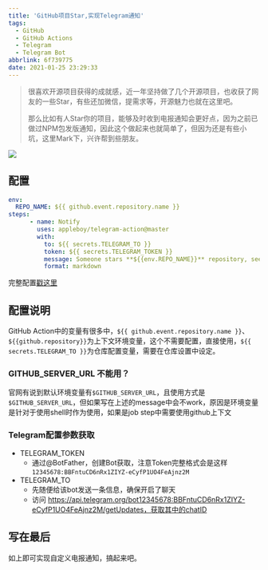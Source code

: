 ```yaml
---
title: 'GitHub项目Star,实现Telegram通知'
tags:
  - GitHub
  - GitHub Actions
  - Telegram
  - Telegram Bot
abbrlink: 6f739775
date: 2021-01-25 23:29:33
---
```


> 很喜欢开源项目获得的成就感，近一年坚持做了几个开源项目，也收获了网友的一些Star，有些还加微信，提需求等，开源魅力也就在这里吧。
>
> 那么比如有人Star你的项目，能够及时收到电报通知会更好点，因为之前已做过NPM包发版通知，因此这个做起来也就简单了，但因为还是有些小坑，这里Mark下，兴许帮到些朋友。



![](https://static.1991421.cn/2021/2021-01-25-234819.jpeg)



## 配置

```yaml
env:
  REPO_NAME: ${{ github.event.repository.name }}
steps:
      - name: Notify
        uses: appleboy/telegram-action@master
        with:
          to: ${{ secrets.TELEGRAM_TO }}
          token: ${{ secrets.TELEGRAM_TOKEN }}
          message: Someone stars **${{env.REPO_NAME}}** repository, see [here](https://github.com/${{github.repository}}).
          format: markdown
```

完整配置[戳这里](https://github.com/alanhg/alfred-workflows/blob/master/.github/workflows/main.yml)



## 配置说明

GitHub Action中的变量有很多中，`${{ github.event.repository.name }}`、`${{github.repository}}`为上下文环境变量，这个不需要配置，直接使用，`${{ secrets.TELEGRAM_TO }}`为仓库配置变量，需要在仓库设置中设定。



### GITHUB_SERVER_URL 不能用？

官网有说到默认环境变量有`$GITHUB_SERVER_URL`，且使用方式是`$GITHUB_SERVER_URL`，但如果写在上述的message中会不work，原因是环境变量是针对于使用shell时作为使用，如果是job step中需要使用github上下文



### Telegram配置参数获取

- TELEGRAM_TOKEN
  - 通过@BotFather，创建Bot获取，注意Token完整格式会是这样`12345678:BBFntuCD6nRx1ZIYZ-eCyfP1UO4FeAjnz2M`
- TELEGRAM_TO
  - 先随便给该bot发送一条信息，确保开启了聊天
  - 访问 https://api.telegram.org/bot12345678:BBFntuCD6nRx1ZIYZ-eCyfP1UO4FeAjnz2M/getUpdates，获取其中的chatID

## 写在最后

如上即可实现自定义电报通知，搞起来吧。
